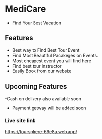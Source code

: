 # MediCare
- Find Your Best Vacation

## Features

- Best way to Find Best Tour Event
- Find Most Beautiful Pacakeges on Events.
- Most cheapest event you will find here 
- Find best tour instructor
- Easily Book from our website

## Upcoming Features
-Cash on delivery also available soon
- Payment getway will be added soon
### Live site link
https://toursphere-69e8a.web.app/